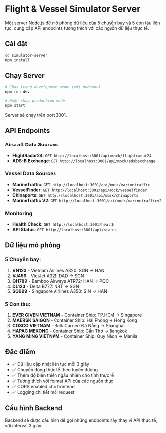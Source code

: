 # Flight & Vessel Simulator Server

Một server Node.js để mô phỏng dữ liệu của 5 chuyến bay và 5 con tàu liên tục, cung cấp API endpoints tương thích với các nguồn dữ liệu thực tế.

## Cài đặt

```bash
cd simulator-server
npm install
```

## Chạy Server

```bash
# Chạy trong development mode (với nodemon)
npm run dev

# Hoặc chạy production mode
npm start
```

Server sẽ chạy trên port 3001.

## API Endpoints

### Aircraft Data Sources
- **FlightRadar24**: `GET http://localhost:3001/api/mock/flightradar24`
- **ADS-B Exchange**: `GET http://localhost:3001/api/mock/adsbexchange`

### Vessel Data Sources
- **MarineTraffic**: `GET http://localhost:3001/api/mock/marinetraffic`
- **VesselFinder**: `GET http://localhost:3001/api/mock/vesselfinder`
- **Chinaports**: `GET http://localhost:3001/api/mock/chinaports`
- **MarineTraffic V2**: `GET http://localhost:3001/api/mock/marinetrafficv2`

### Monitoring
- **Health Check**: `GET http://localhost:3001/health`
- **API Status**: `GET http://localhost:3001/api/status`

## Dữ liệu mô phỏng

### 5 Chuyến bay:
1. **VN123** - Vietnam Airlines A320: SGN → HAN
2. **VJ456** - VietJet A321: DAD → SGN  
3. **QH789** - Bamboo Airways ATR72: HAN → PQC
4. **DL123** - Delta B777: NRT → SGN
5. **SQ999** - Singapore Airlines A350: SIN → HAN

### 5 Con tàu:
1. **EVER GIVEN VIETNAM** - Container Ship: TP.HCM → Singapore
2. **MAERSK SAIGON** - Container Ship: Hải Phòng → Hong Kong
3. **COSCO VIETNAM** - Bulk Carrier: Đà Nẵng → Shanghai
4. **HAPAG MEKONG** - Container Ship: Cần Thơ → Bangkok
5. **YANG MING VIETNAM** - Container Ship: Quy Nhon → Manila

## Đặc điểm

- ✅ Dữ liệu cập nhật liên tục mỗi 3 giây
- ✅ Chuyển động thực tế theo tuyến đường
- ✅ Thêm độ biến thiên ngẫu nhiên cho tính thực tế
- ✅ Tương thích với format API của các nguồn thực
- ✅ CORS enabled cho frontend
- ✅ Logging chi tiết mỗi request

## Cấu hình Backend

Backend sẽ được cấu hình để gọi những endpoints này thay vì API thực tế, với interval 3 giây.
